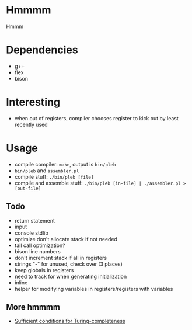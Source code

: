 # Hmmmm
Hmmm

# Dependencies
- g++
- flex
- bison

# Interesting
- when out of registers, compiler chooses register to kick out by least recently used

# Usage
- compile compiler: `make`, output is `bin/pleb`
- `bin/pleb` and `assembler.pl`
- compile stuff: `./bin/pleb [file]`
- compile and assemble stuff: `./bin/pleb [in-file] | ./assembler.pl > [out-file]`

## Todo
- return statement
- input
- console stdlib
- optimize don't allocate stack if not needed
- tail call optimization?
- bison line numbers
- don't increment stack if all in registers
- strings "-" for unused, check over (3 places)
- keep globals in registers
- need to track for when generating initialization
- inline
- helper for modifying variables in registers/registers with variables

## More hmmmm
- [Sufficient conditions for Turing-completeness][1]

[1]: http://cs.stackexchange.com/questions/991/are-there-minimum-criteria-for-a-programming-language-being-turing-complete
